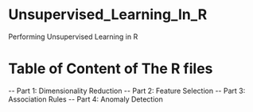 # Unsupervised_Learning_In_R
Performing Unsupervised Learning in R

# Table of Content of The R files
-- Part 1: Dimensionality Reduction
-- Part 2: Feature Selection
-- Part 3: Association Rules
-- Part 4: Anomaly Detection
